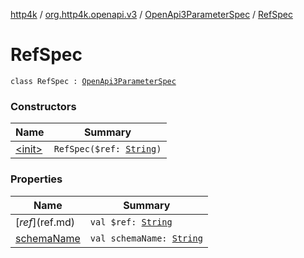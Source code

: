 [http4k](../../../index.md) / [org.http4k.openapi.v3](../../index.md) / [OpenApi3ParameterSpec](../index.md) / [RefSpec](./index.md)

# RefSpec

`class RefSpec : `[`OpenApi3ParameterSpec`](../index.md)

### Constructors

| Name | Summary |
|---|---|
| [&lt;init&gt;](-init-.md) | `RefSpec($ref: `[`String`](https://kotlinlang.org/api/latest/jvm/stdlib/kotlin/-string/index.html)`)` |

### Properties

| Name | Summary |
|---|---|
| [$ref]($ref.md) | `val $ref: `[`String`](https://kotlinlang.org/api/latest/jvm/stdlib/kotlin/-string/index.html) |
| [schemaName](schema-name.md) | `val schemaName: `[`String`](https://kotlinlang.org/api/latest/jvm/stdlib/kotlin/-string/index.html) |
